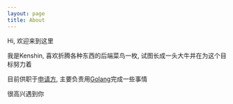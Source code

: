 ```yaml
---
layout: page
title: About
---
```


Hi, 欢迎来到这里

我是Kenshin, 喜欢折腾各种东西的后端菜鸟一枚, 试图长成一头大牛并在为这个目标努力着

目前供职于[申请方](https://www.applysquare.com/), 主要负责用[Golang](https://golang.org/)完成一些事情

很高兴遇到你
